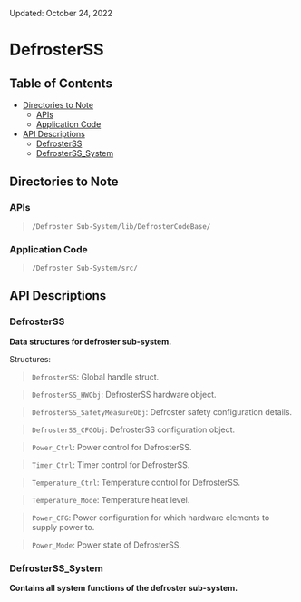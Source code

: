 Updated: October 24, 2022

# DefrosterSS

## Table of Contents

* [Directories to Note](#directories-to-note)
    * [APIs](#apis)
    * [Application Code](#application-code)
* [API Descriptions](#api-descriptions)
    * [DefrosterSS](#defrosterss)
    * [DefrosterSS_System](#defrosterss_system)

## Directories to Note

### APIs

>`/Defroster Sub-System/lib/DefrosterCodeBase/`

### Application Code

>`/Defroster Sub-System/src/`

## API Descriptions

### DefrosterSS

**Data structures for defroster sub-system.**

Structures:

>`DefrosterSS`: Global handle struct.

>`DefrosterSS_HWObj`: DefrosterSS hardware object.

>`DefrosterSS_SafetyMeasureObj`: Defroster safety configuration details.

>`DefrosterSS_CFGObj`: DefrosterSS configuration object.

>`Power_Ctrl`: Power control for DefrosterSS.

>`Timer_Ctrl`: Timer control for DefrosterSS.

>`Temperature_Ctrl`: Temperature control for DefrosterSS.

>`Temperature_Mode`: Temperature heat level.

>`Power_CFG`: Power configuration for which hardware elements to supply power to.

>`Power_Mode`: Power state of DefrosterSS.

### DefrosterSS_System

**Contains all system functions of the defroster sub-system.**
